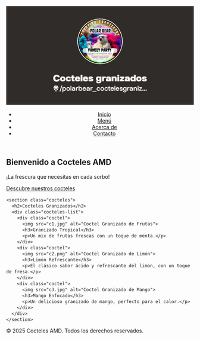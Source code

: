 <!DOCTYPE html>
<html lang="es">
<head>
  <meta charset="UTF-8">
  <meta name="viewport" content="width=device-width, initial-scale=1.0">
  <meta name="description" content="Cocteles Granizados - Refresca tu día con los mejores cocteles granizados.">
  <title>Cocteles AMD</title>
  <link rel="stylesheet" href="style.css">
</head>
<body>
  <header>
    <div class="logo">
      <img src="logo.jpg" alt="Logo de Cocteles AMD">
    </div>
    <nav>
      <ul>
        <li><a href="#">Inicio</a></li>
        <li><a href="#">Menú</a></li>
        <li><a href="#">Acerca de</a></li>
        <li><a href="#">Contacto</a></li>
      </ul>
    </nav>
  </header>

  <main>
    <section class="hero">
      <h1>Bienvenido a Cocteles AMD</h1>
      <p>¡La frescura que necesitas en cada sorbo!</p>
      <a href="#" class="cta-button">Descubre nuestros cocteles</a>
    </section>

    <section class="cocteles">
      <h2>Cocteles Granizados</h2>
      <div class="cocteles-list">
        <div class="coctel">
          <img src="c1.jpg" alt="Coctel Granizado de Frutas">
          <h3>Granizado Tropical</h3>
          <p>Un mix de frutas frescas con un toque de menta.</p>
        </div>
        <div class="coctel">
          <img src="c2.png" alt="Coctel Granizado de Limón">
          <h3>Limón Refrescante</h3>
          <p>El clásico sabor ácido y refrescante del limón, con un toque de fresa.</p>
        </div>
        <div class="coctel">
          <img src="c3.jpg" alt="Coctel Granizado de Mango">
          <h3>Mango Enfocado</h3>
          <p>Un delicioso granizado de mango, perfecto para el calor.</p>
        </div>
      </div>
    </section>
  </main>

  <footer>
    <p>&copy; 2025 Cocteles AMD. Todos los derechos reservados.</p>
  </footer>
</body>
</html>





